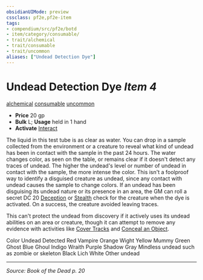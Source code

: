 ```yaml
---
obsidianUIMode: preview
cssclass: pf2e,pf2e-item
tags:
- compendium/src/pf2e/botd
- item/category/consumable/
- trait/alchemical
- trait/consumable
- trait/uncommon
aliases: ["Undead Detection Dye"]
---
```

# Undead Detection Dye *Item 4*  
[alchemical](rules/traits/alchemical.md "Alchemical Item Trait")  [consumable](rules/traits/consumable.md "Consumable Item Trait")  [uncommon](rules/traits/uncommon.md "Uncommon Rarity Trait")  

- **Price** 20 gp
- **Bulk** L; **Usage** held in 1 hand
- **Activate** [Interact](rules/actions/interact.md)

The liquid in this test tube is as clear as water. You can drop in a sample collected from the environment or a creature to reveal what kind of undead has been in contact with the sample in the past 24 hours. The water changes color, as seen on the table, or remains clear if it doesn't detect any traces of undead. The higher the undead's level or number of undead in contact with the sample, the more intense the color. This isn't a foolproof way to identify a disguised creature as undead, since any contact with undead causes the sample to change colors. If an undead has been disguising its undead nature or its presence in an area, the GM can roll a secret DC 20 [Deception](compendium/skills.md#Deception) or [Stealth](compendium/skills.md#Stealth) check for the creature when the dye is activated. On a success, the creature avoided leaving traces.

This can't protect the undead from discovery if it actively uses its undead abilities on an area or creature, though it can attempt to remove any evidence with activities like [Cover Tracks](rules/actions/cover-tracks.md) and [Conceal an Object](rules/actions/conceal-an-object.md).

Color Undead Detected Red Vampire Orange Wight Yellow Mummy Green Ghost Blue Ghoul Indigo Wraith Purple Shadow Gray Mindless undead such as zombie or skeleton Black Lich White Other undead


---
*Source: Book of the Dead p. 20*